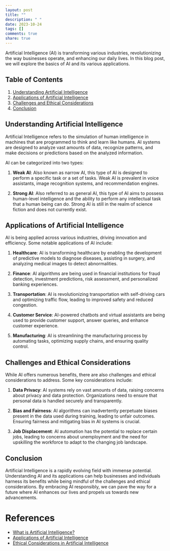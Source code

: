 ```yaml
---
layout: post
title: ""
description: " "
date: 2023-10-24
tags: []
comments: true
share: true
---
```


Artificial Intelligence (AI) is transforming various industries, revolutionizing the way businesses operate, and enhancing our daily lives. In this blog post, we will explore the basics of AI and its various applications.

## Table of Contents

1. [Understanding Artificial Intelligence](#understanding-artificial-intelligence)
2. [Applications of Artificial Intelligence](#applications-of-artificial-intelligence)
3. [Challenges and Ethical Considerations](#challenges-and-ethical-considerations)
4. [Conclusion](#conclusion)

## Understanding Artificial Intelligence

Artificial Intelligence refers to the simulation of human intelligence in machines that are programmed to think and learn like humans. AI systems are designed to analyze vast amounts of data, recognize patterns, and make decisions or predictions based on the analyzed information.

AI can be categorized into two types:

1. **Weak AI**: Also known as narrow AI, this type of AI is designed to perform a specific task or a set of tasks. Weak AI is prevalent in voice assistants, image recognition systems, and recommendation engines.

2. **Strong AI**: Also referred to as general AI, this type of AI aims to possess human-level intelligence and the ability to perform any intellectual task that a human being can do. Strong AI is still in the realm of science fiction and does not currently exist.

## Applications of Artificial Intelligence

AI is being applied across various industries, driving innovation and efficiency. Some notable applications of AI include:

1. **Healthcare**: AI is transforming healthcare by enabling the development of predictive models to diagnose diseases, assisting in surgery, and analyzing medical images to detect abnormalities.

2. **Finance**: AI algorithms are being used in financial institutions for fraud detection, investment predictions, risk assessment, and personalized banking experiences.

3. **Transportation**: AI is revolutionizing transportation with self-driving cars and optimizing traffic flow, leading to improved safety and reduced congestion.

4. **Customer Service**: AI-powered chatbots and virtual assistants are being used to provide customer support, answer queries, and enhance customer experience.

5. **Manufacturing**: AI is streamlining the manufacturing process by automating tasks, optimizing supply chains, and ensuring quality control.

## Challenges and Ethical Considerations

While AI offers numerous benefits, there are also challenges and ethical considerations to address. Some key considerations include:

1. **Data Privacy**: AI systems rely on vast amounts of data, raising concerns about privacy and data protection. Organizations need to ensure that personal data is handled securely and transparently.

2. **Bias and Fairness**: AI algorithms can inadvertently perpetuate biases present in the data used during training, leading to unfair outcomes. Ensuring fairness and mitigating bias in AI systems is crucial.

3. **Job Displacement**: AI automation has the potential to replace certain jobs, leading to concerns about unemployment and the need for upskilling the workforce to adapt to the changing job landscape.

## Conclusion

Artificial Intelligence is a rapidly evolving field with immense potential. Understanding AI and its applications can help businesses and individuals harness its benefits while being mindful of the challenges and ethical considerations. By embracing AI responsibly, we can pave the way for a future where AI enhances our lives and propels us towards new advancements.

# References
- [What is Artificial Intelligence?](https://searchenterpriseai.techtarget.com/definition/AI-Artificial-Intelligence)
- [Applications of Artificial Intelligence](https://www.sas.com/en_us/insights/analytics/what-is-artificial-intelligence.html)
- [Ethical Considerations in Artificial Intelligence](https://www.bbva.com/en/ethical-considerations-artificial-intelligence/)